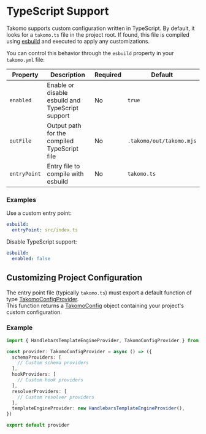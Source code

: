 # TypeScript Support

Takomo supports custom configuration written in TypeScript. By default, it looks for a `takomo.ts` file in the project root. If found, this file is compiled using [esbuild](https://esbuild.github.io/) and executed to apply any customizations.

You can control this behavior through the `esbuild` property in your `takomo.yml` file:

| Property    | Description                                                  | Required | Default                |
|-------------|--------------------------------------------------------------|----------|------------------------|
| `enabled`   | Enable or disable esbuild and TypeScript support             | No       | `true`                 |
| `outFile`   | Output path for the compiled TypeScript file                 | No       | `.takomo/out/takomo.mjs` |
| `entryPoint`| Entry file to compile with esbuild                           | No       | `takomo.ts`            |

### Examples

Use a custom entry point:

```yaml title="takomo.yml"
esbuild:
  entryPoint: src/index.ts
```

Disable TypeScript support:

```yaml title="takomo.yml"
esbuild:
  enabled: false
```

## Customizing Project Configuration

The entry point file (typically `takomo.ts`) must export a default function of type [TakomoConfigProvider](types/TakomoConfigProvider.html).  
This function returns a [TakomoConfig](interfaces/TakomoConfig.html) object containing your project's custom configuration.

### Example

```typescript
import { HandlebarsTemplateEngineProvider, TakomoConfigProvider } from "takomo"

const provider: TakomoConfigProvider = async () => ({
  schemaProviders: [ 
    // Custom schema providers
  ],
  hookProviders: [
    // Custom hook providers
  ],
  resolverProviders: [
    // Custom resolver providers
  ],
  templateEngineProvider: new HandlebarsTemplateEngineProvider(),
})

export default provider
```
